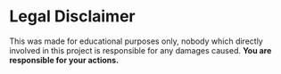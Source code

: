 # Legal Disclaimer

This was made for educational purposes only, nobody which directly involved in this project is responsible for any damages caused.
**You are responsible for your actions.**
